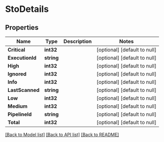 # StoDetails

## Properties
Name | Type | Description | Notes
------------ | ------------- | ------------- | -------------
**Critical** | **int32** |  | [optional] [default to null]
**ExecutionId** | **string** |  | [optional] [default to null]
**High** | **int32** |  | [optional] [default to null]
**Ignored** | **int32** |  | [optional] [default to null]
**Info** | **int32** |  | [optional] [default to null]
**LastScanned** | **string** |  | [optional] [default to null]
**Low** | **int32** |  | [optional] [default to null]
**Medium** | **int32** |  | [optional] [default to null]
**PipelineId** | **string** |  | [optional] [default to null]
**Total** | **int32** |  | [optional] [default to null]

[[Back to Model list]](../README.md#documentation-for-models) [[Back to API list]](../README.md#documentation-for-api-endpoints) [[Back to README]](../README.md)

